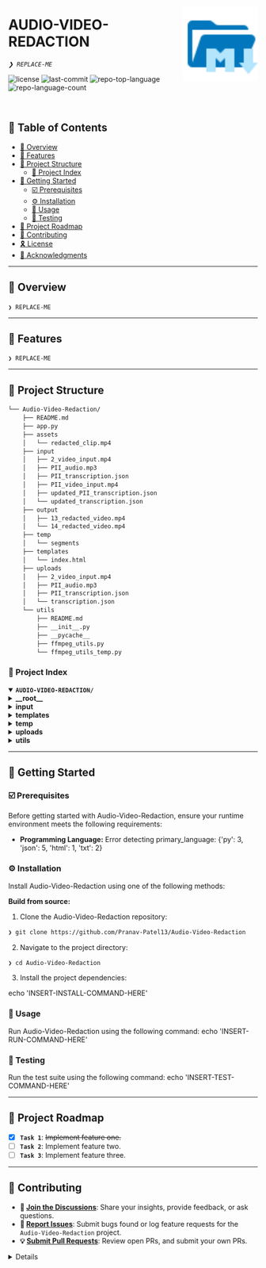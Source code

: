 <div align="left" style="position: relative;">
<img src="https://raw.githubusercontent.com/PKief/vscode-material-icon-theme/ec559a9f6bfd399b82bb44393651661b08aaf7ba/icons/folder-markdown-open.svg" align="right" width="30%" style="margin: -20px 0 0 20px;">
<h1>AUDIO-VIDEO-REDACTION</h1>
<p align="left">
	<em><code>❯ REPLACE-ME</code></em>
</p>
<p align="left">
	<img src="https://img.shields.io/github/license/Pranav-Patel13/Audio-Video-Redaction?style=default&logo=opensourceinitiative&logoColor=white&color=0080ff" alt="license">
	<img src="https://img.shields.io/github/last-commit/Pranav-Patel13/Audio-Video-Redaction?style=default&logo=git&logoColor=white&color=0080ff" alt="last-commit">
	<img src="https://img.shields.io/github/languages/top/Pranav-Patel13/Audio-Video-Redaction?style=default&color=0080ff" alt="repo-top-language">
	<img src="https://img.shields.io/github/languages/count/Pranav-Patel13/Audio-Video-Redaction?style=default&color=0080ff" alt="repo-language-count">
</p>
<p align="left"><!-- default option, no dependency badges. -->
</p>
<p align="left">
	<!-- default option, no dependency badges. -->
</p>
</div>
<br clear="right">

## 🔗 Table of Contents

- [📍 Overview](#-overview)
- [👾 Features](#-features)
- [📁 Project Structure](#-project-structure)
  - [📂 Project Index](#-project-index)
- [🚀 Getting Started](#-getting-started)
  - [☑️ Prerequisites](#-prerequisites)
  - [⚙️ Installation](#-installation)
  - [🤖 Usage](#🤖-usage)
  - [🧪 Testing](#🧪-testing)
- [📌 Project Roadmap](#-project-roadmap)
- [🔰 Contributing](#-contributing)
- [🎗 License](#-license)
- [🙌 Acknowledgments](#-acknowledgments)

---

## 📍 Overview

<code>❯ REPLACE-ME</code>

---

## 👾 Features

<code>❯ REPLACE-ME</code>

---

## 📁 Project Structure

```sh
└── Audio-Video-Redaction/
    ├── README.md
    ├── app.py
    ├── assets
    │   └── redacted_clip.mp4
    ├── input
    │   ├── 2_video_input.mp4
    │   ├── PII_audio.mp3
    │   ├── PII_transcription.json
    │   ├── PII_video_input.mp4
    │   ├── updated_PII_transcription.json
    │   └── updated_transcription.json
    ├── output
    │   ├── 13_redacted_video.mp4
    │   └── 14_redacted_video.mp4
    ├── temp
    │   └── segments
    ├── templates
    │   └── index.html
    ├── uploads
    │   ├── 2_video_input.mp4
    │   ├── PII_audio.mp3
    │   ├── PII_transcription.json
    │   └── transcription.json
    └── utils
        ├── README.md
        ├── __init__.py
        ├── __pycache__
        ├── ffmpeg_utils.py
        └── ffmpeg_utils_temp.py
```


### 📂 Project Index
<details open>
	<summary><b><code>AUDIO-VIDEO-REDACTION/</code></b></summary>
	<details> <!-- __root__ Submodule -->
		<summary><b>__root__</b></summary>
		<blockquote>
			<table>
			<tr>
				<td><b><a href='https://github.com/Pranav-Patel13/Audio-Video-Redaction/blob/master/app.py'>app.py</a></b></td>
				<td><code>❯ REPLACE-ME</code></td>
			</tr>
			</table>
		</blockquote>
	</details>
	<details> <!-- input Submodule -->
		<summary><b>input</b></summary>
		<blockquote>
			<table>
			<tr>
				<td><b><a href='https://github.com/Pranav-Patel13/Audio-Video-Redaction/blob/master/input/updated_PII_transcription.json'>updated_PII_transcription.json</a></b></td>
				<td><code>❯ REPLACE-ME</code></td>
			</tr>
			<tr>
				<td><b><a href='https://github.com/Pranav-Patel13/Audio-Video-Redaction/blob/master/input/updated_transcription.json'>updated_transcription.json</a></b></td>
				<td><code>❯ REPLACE-ME</code></td>
			</tr>
			<tr>
				<td><b><a href='https://github.com/Pranav-Patel13/Audio-Video-Redaction/blob/master/input/PII_transcription.json'>PII_transcription.json</a></b></td>
				<td><code>❯ REPLACE-ME</code></td>
			</tr>
			</table>
		</blockquote>
	</details>
	<details> <!-- templates Submodule -->
		<summary><b>templates</b></summary>
		<blockquote>
			<table>
			<tr>
				<td><b><a href='https://github.com/Pranav-Patel13/Audio-Video-Redaction/blob/master/templates/index.html'>index.html</a></b></td>
				<td><code>❯ REPLACE-ME</code></td>
			</tr>
			</table>
		</blockquote>
	</details>
	<details> <!-- temp Submodule -->
		<summary><b>temp</b></summary>
		<blockquote>
			<details>
				<summary><b>segments</b></summary>
				<blockquote>
					<table>
					<tr>
						<td><b><a href='https://github.com/Pranav-Patel13/Audio-Video-Redaction/blob/master/temp/segments/concat_list.txt'>concat_list.txt</a></b></td>
						<td><code>❯ REPLACE-ME</code></td>
					</tr>
					<tr>
						<td><b><a href='https://github.com/Pranav-Patel13/Audio-Video-Redaction/blob/master/temp/segments/segments.txt'>segments.txt</a></b></td>
						<td><code>❯ REPLACE-ME</code></td>
					</tr>
					</table>
				</blockquote>
			</details>
		</blockquote>
	</details>
	<details> <!-- uploads Submodule -->
		<summary><b>uploads</b></summary>
		<blockquote>
			<table>
			<tr>
				<td><b><a href='https://github.com/Pranav-Patel13/Audio-Video-Redaction/blob/master/uploads/transcription.json'>transcription.json</a></b></td>
				<td><code>❯ REPLACE-ME</code></td>
			</tr>
			<tr>
				<td><b><a href='https://github.com/Pranav-Patel13/Audio-Video-Redaction/blob/master/uploads/PII_transcription.json'>PII_transcription.json</a></b></td>
				<td><code>❯ REPLACE-ME</code></td>
			</tr>
			</table>
		</blockquote>
	</details>
	<details> <!-- utils Submodule -->
		<summary><b>utils</b></summary>
		<blockquote>
			<table>
			<tr>
				<td><b><a href='https://github.com/Pranav-Patel13/Audio-Video-Redaction/blob/master/utils/ffmpeg_utils_temp.py'>ffmpeg_utils_temp.py</a></b></td>
				<td><code>❯ REPLACE-ME</code></td>
			</tr>
			<tr>
				<td><b><a href='https://github.com/Pranav-Patel13/Audio-Video-Redaction/blob/master/utils/ffmpeg_utils.py'>ffmpeg_utils.py</a></b></td>
				<td><code>❯ REPLACE-ME</code></td>
			</tr>
			</table>
		</blockquote>
	</details>
</details>

---
## 🚀 Getting Started

### ☑️ Prerequisites

Before getting started with Audio-Video-Redaction, ensure your runtime environment meets the following requirements:

- **Programming Language:** Error detecting primary_language: {'py': 3, 'json': 5, 'html': 1, 'txt': 2}


### ⚙️ Installation

Install Audio-Video-Redaction using one of the following methods:

**Build from source:**

1. Clone the Audio-Video-Redaction repository:
```sh
❯ git clone https://github.com/Pranav-Patel13/Audio-Video-Redaction
```

2. Navigate to the project directory:
```sh
❯ cd Audio-Video-Redaction
```

3. Install the project dependencies:

echo 'INSERT-INSTALL-COMMAND-HERE'



### 🤖 Usage
Run Audio-Video-Redaction using the following command:
echo 'INSERT-RUN-COMMAND-HERE'

### 🧪 Testing
Run the test suite using the following command:
echo 'INSERT-TEST-COMMAND-HERE'

---
## 📌 Project Roadmap

- [X] **`Task 1`**: <strike>Implement feature one.</strike>
- [ ] **`Task 2`**: Implement feature two.
- [ ] **`Task 3`**: Implement feature three.

---

## 🔰 Contributing

- **💬 [Join the Discussions](https://github.com/Pranav-Patel13/Audio-Video-Redaction/discussions)**: Share your insights, provide feedback, or ask questions.
- **🐛 [Report Issues](https://github.com/Pranav-Patel13/Audio-Video-Redaction/issues)**: Submit bugs found or log feature requests for the `Audio-Video-Redaction` project.
- **💡 [Submit Pull Requests](https://github.com/Pranav-Patel13/Audio-Video-Redaction/blob/main/CONTRIBUTING.md)**: Review open PRs, and submit your own PRs.

<details closed>

---

## 🙌 Acknowledgments

- List any resources, contributors, inspiration, etc. here.

---

